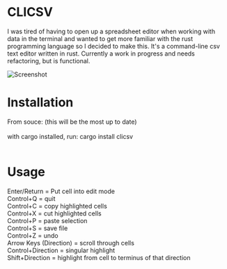 # CLICSV

I was tired of having to open up a spreadsheet editor when working with data in the terminal and wanted to get more familiar with the rust programming language so I decided to make this. It's a command-line csv text editor written in rust. Currently a work in progress and needs refactoring, but is functional. 

![Screenshot](https://user-images.githubusercontent.com/68864205/128723885-d5906592-96b1-462c-89b2-635ed71cb03c.png)

# Installation
From souce: (this will be the most up to date)<br /> <br />
with cargo installed, run: cargo install clicsv<br />
<br />

# Usage
Enter/Return = Put cell into edit mode <br />
Control+Q = quit <br />
Control+C = copy highlighted cells <br />
Control+X = cut highlighted cells <br />
Control+P = paste selection <br />
Control+S = save file <br />
Control+Z = undo <br />
Arrow Keys (Direction) = scroll through cells <br />
Control+Direction = singular highlight <br />
Shift+Direction = highlight from cell to terminus of that direction <br />